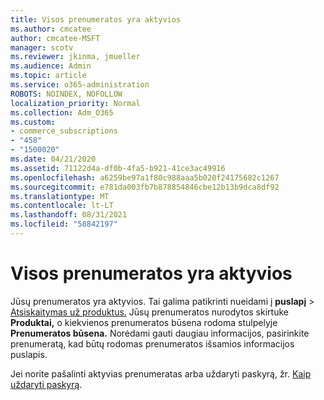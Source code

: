 ```yaml
---
title: Visos prenumeratos yra aktyvios
ms.author: cmcatee
author: cmcatee-MSFT
manager: scotv
ms.reviewer: jkinma, jmueller
ms.audience: Admin
ms.topic: article
ms.service: o365-administration
ROBOTS: NOINDEX, NOFOLLOW
localization_priority: Normal
ms.collection: Adm_O365
ms.custom:
- commerce_subscriptions
- "458"
- "1500020"
ms.date: 04/21/2020
ms.assetid: 71122d4a-df0b-4fa5-b921-41ce3ac49916
ms.openlocfilehash: a6259be97a1f80c988aaa5b020f24175682c1267
ms.sourcegitcommit: e781da003fb7b878854846cbe12b13b9dca8df92
ms.translationtype: MT
ms.contentlocale: lt-LT
ms.lasthandoff: 08/31/2021
ms.locfileid: "58842197"
---
```

# <a name="all-subscriptions-are-active"></a>Visos prenumeratos yra aktyvios

Jūsų prenumeratos yra aktyvios. Tai galima patikrinti nueidami į **puslapį** \> [Atsiskaitymas už produktus.](https://go.microsoft.com/fwlink/p/?linkid=842054) Jūsų prenumeratos nurodytos skirtuke **Produktai,** o kiekvienos prenumeratos būsena rodoma stulpelyje **Prenumeratos būsena.** Norėdami gauti daugiau informacijos, pasirinkite prenumeratą, kad būtų rodomas prenumeratos išsamios informacijos puslapis.
  
Jei norite pašalinti aktyvias prenumeratas arba uždaryti paskyrą, žr. [Kaip uždaryti paskyrą](https://docs.microsoft.com/microsoft-365/commerce/close-your-account?view=o365-worldwide).
